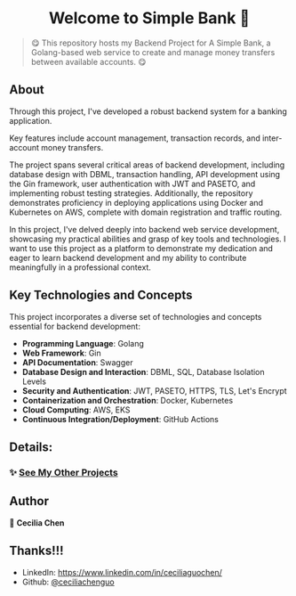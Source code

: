 <h1 align="center">Welcome to Simple Bank 👋</h1>

> 😋  This repository hosts my Backend Project for A Simple Bank, a Golang-based web service to create and manage money transfers between available accounts.  😋

## About
Through this project, I've developed a robust backend system for a banking application. 

Key features include account management, transaction records, and inter-account money transfers. 

The project spans several critical areas of backend development, including database design with DBML, transaction handling, API development using the Gin framework, user authentication with JWT and PASETO, and implementing robust testing strategies. Additionally, the repository demonstrates proficiency in deploying applications using Docker and Kubernetes on AWS, complete with domain registration and traffic routing. 

In this project, I've delved deeply into backend web service development, showcasing my practical abilities and grasp of key tools and technologies. I want to use this project as a platform to demonstrate my dedication and eager to learn backend development and my ability to contribute meaningfully in a professional context.

## Key Technologies and Concepts

This project incorporates a diverse set of technologies and concepts essential for backend development:

- **Programming Language**: Golang
- **Web Framework**: Gin
- **API Documentation**: Swagger
- **Database Design and Interaction**: DBML, SQL, Database Isolation Levels
- **Security and Authentication**: JWT, PASETO, HTTPS, TLS, Let's Encrypt
- **Containerization and Orchestration**: Docker, Kubernetes
- **Cloud Computing**: AWS, EKS
- **Continuous Integration/Deployment**: GitHub Actions

## Details:

### ✨ [See My Other Projects](https://github.com/ceciliachenguo/iOSAppPortfolio_Cecilia_in_Marlo)

## Author

👤 **Cecilia Chen**

## Thanks!!!

* LinkedIn: https://www.linkedin.com/in/ceciliaguochen/
* Github: [@ceciliachenguo](https://github.com/ceciliachenguo)
